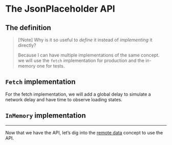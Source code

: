 # The JsonPlaceholder API

## The definition

> [!Note] Why is it so useful to _define_ it instead of _implementing_ it directly?
>
> Because I can have multiple implementations of the same concept. we will use the `fetch` implementation for production and the in-memory one for tests.

<!-- include [code:ts] ./setup/Api.ts -->


## `Fetch` implementation

For the fetch implementation, we will add a global delay to simulate a network delay and have time to observe loading states.
<!-- include [code:ts] ./setup/Api.fetch.ts -->

## `InMemory` implementation

<!-- include [code:ts] ./setup/Api.InMemory.ts -->

---

Now that we have the API, let’s dig into the [remote data](./2-remote-data.md) concept to use the API.

